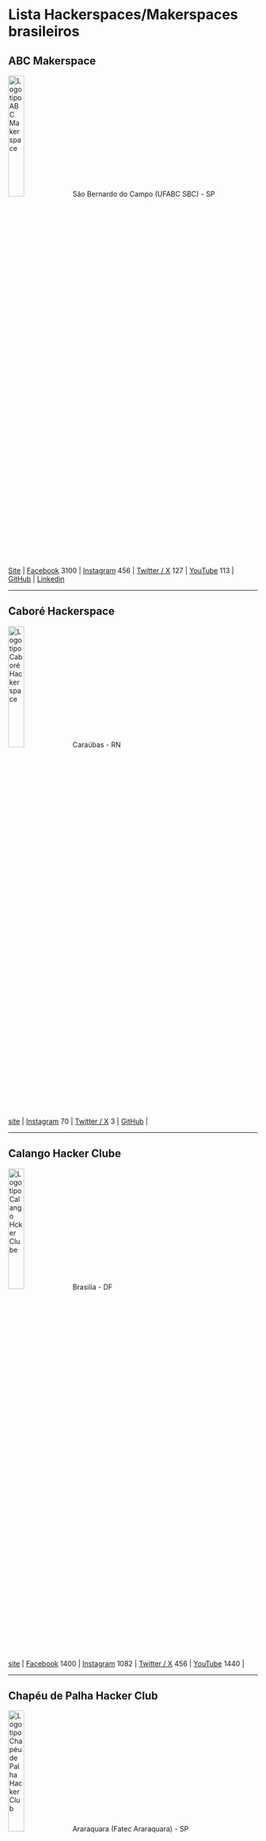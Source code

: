 # Lista Hackerspaces/Makerspaces brasileiros

## ABC Makerspace 

<img src="https://github.com/dumonths/logos/blob/main/abc.png" height="25%" width="25%" alt="Logotipo ABC Makerspace"> São Bernardo do Campo (UFABC SBC) - SP

[Site](https://abcmakerspace.com.br/) | 
[Facebook](https://www.facebook.com/abcmakerspace) 3100 | 
[Instagram](https://www.instagram.com/abcmakerspace/) 456 | 
[Twitter / X](https://twitter.com/abcmakerspace) 127 | 
[YouTube](https://www.youtube.com/channel/UC-llGrye7YYeCX0gTKFbILQ) 113 | 
[GitHub](https://github.com/ABCMakerspace) | 
[Linkedin](https://www.linkedin.com/company/abcmakerspace)

________________________________________________________
## Caboré Hackerspace 

<img src="https://github.com/dumonths/logos/blob/main/CABORE.png" height="25%" width="25%" alt="Logotipo Caboré Hackerspace"> Caraúbas - RN

[site](https://www.caborehs.org/) | 
[Instagram](https://www.instagram.com/caborehackerspace) 70 | 
[Twitter / X](https://twitter.com/caborehs) 3 | 
[GitHub](https://github.com/caborehs) | 



________________________________________________________
## Calango Hacker Clube

<img src="https://github.com/dumonths/logos/blob/main/CALANGO.png" height="25%" width="25%" alt="Logotipo Calango Hcker Clube"> Brasilia - DF

[site](https://www.calango.club) | 
[Facebook](https://www.facebook.com/calangohc) 1400 | 
[Instagram](https://www.instagram.com/calangoh4cker/) 1082 | 
[Twitter / X](https://twitter.com/calangohc) 456 | 
[YouTube](https://www.youtube.com/c/+CalangohackerClub) 1440 | 



________________________________________________________
## Chapéu de Palha Hacker Club

<img src="https://github.com/dumonths/logos/blob/main/CHAPEU.png" height="25%" width="25%" alt="Logotipo Chapéu de Palha Hacker Club"> Araraquara (Fatec Araraquara) - SP

[Instagram](https://www.instagram.com/chapeudepalhahackerclub/) 748 | 
[Linkedin](https://www.linkedin.com/company/chap%C3%A9u-de-palha-hacker-club/)

________________________________________________________
## Dumont Hackerspace

<img src="https://github.com/dumonths/logos/blob/main/DUMONT.png" height="25%" width="25%" alt="Logotipo Dumont Hackerspace">
 
O hackerspace dos hackerspaces, esta em eventos por todo o Brasil, itinerante.
 
[Facebook](https://www.facebook.com/DumontHackerspace/) 1500 | 
[Instagram](https://www.instagram.com/dumonths) 1771 | 
[Twitter / X](https://twitter.com/dumonths) 288 | 
[GitHub](https://github.com/dumonths) | 
________________________________________________________
## Garoa Hacker Clube

<img src="https://github.com/dumonths/logos/blob/main/GAROA.png" height="25%" width="25%" alt="Logotipo Garoa Hacker Clube"> São Paulo - SP

[site](https://garoa.net.br/) | 
[Facebook](https://www.facebook.com/GaroaHC/) 13000 | 
[Instagram](https://www.instagram.com/garoahc/) 2101 | 
[Twitter / X](https://twitter.com/garoahc) 6687 | 
[YouTube](https://www.youtube.com/channel/UCwY5dKKi8CWsv5_K9csmaew) 653 | 
[GitHub](https://github.com/garoa) | 
[Linkedin](https://www.linkedin.com/company/garoa-hacker-clube/)
________________________________________________________
## GERSE - Grupo de Estudo em Robótica e Sistemas Embarcados 

<img src="https://github.com/dumonths/logos/blob/main/GERSE.png" height="25%" width="25%" alt="Logotipo GERSE"> Guarulhos (Instituto Federal de Guarulhos) - SP

[site](http://gerserobotica.com/) Offline | 
[Facebook](https://www.facebook.com/gerserobot) 513 | 
[Instagram](https://www.instagram.com/gerserobotica/?igshid=YmMyMTA2M2Y%3D) 255 | 
[Linkedin](https://www.linkedin.com/in/gerserob%C3%B3ticarob%C3%B3tica/) 


________________________________________________________
## LHC - Laboratório Hacker de Campinas

<img src="https://github.com/dumonths/logos/blob/main/LHC.png" height="25%" width="25%" alt="Logotipo LHC"> Campinas - SP

[site](https://lhc.net.br/) | 
[Facebook](https://www.facebook.com/lhcnetbr) 2400 | 
[Instagram](https://www.instagram.com/lhcnetbr/) 475 | 
[Twitter / X](https://twitter.com/lhc_campinas) 1314 | 
[YouTube](https://www.youtube.com/c/LhcNetBr) 452 | 
[GitHub](https://github.com/lhc) | 
[Linkedin](https://www.linkedin.com/company/laboratorio-hacker-de-campinas/) | 
[PeerTube](https://peertube.lhc.net.br/) | 
________________________________________________________
## Maringá Hackerspace 

<img src="https://github.com/dumonths/logos/blob/main/MARINGA21.png" height="25%" width="25%" alt="Logotipo Maringá Hackerspace"> Maringá - PR

[site](http://wiki.hackerspace.maringa.br/) | 
[Facebook](https://www.facebook.com/hackerspacemaringa) 807 | 
[Instagram](https://www.instagram.com/hackerspacemaringa) 599 | 
[YouTube](https://www.youtube.com/@hackerspacemaringa2820) 14 | 
[GitHub](https://github.com/HackerSpaceMaringa) | 
[Linkedin](https://www.linkedin.com/company/hsmaringa/)


________________________________________________________
## Mate Hackers 

<img src="https://github.com/dumonths/logos/blob/main/MATE.png" height="25%" width="25%" alt="Logotipo Mate Hackers"> Porto Alegre - RS

[site](https://matehackers.org/) |
[Instagram](https://www.instagram.com/matehackers_/) 267 | 


________________________________________________________
## 0xe Hacker Club 

<img src="https://github.com/dumonths/logos/blob/main/OXE.png" height="25%" width="25%" alt="Logotipo 0xe Hacker Club"> Maceió - AL

[site](http://oxehacker.club/) | 
[Facebook](https://www.facebook.com/0xehackerclub/) 1800 | 
[Instagram](https://www.instagram.com/0xehackerclub/) 2269 | 
[Twitter / X](https://twitter.com/0xehackerclub) 459 | 
[YouTube](https://www.youtube.com/channel/UCyp9qyOaS9qhJ0lmRcjGesg) 129 | 
[Linkedin](https://www.linkedin.com/company/0xehackerclub/)

________________________________________________________
## Raul Hacker Club

<img src="https://github.com/dumonths/logos/blob/main/RAUL.png" height="25%" width="25%" alt="Logotipo Raul Hacker Club"> Salvador - BA

[site](https://raulhc.cc/) | 
[Facebook](https://www.facebook.com/raulhackerclub) 3300 | 
[Instagram](https://www.instagram.com/raulhackerclub/) 1328 | 
[Twitter / X](https://twitter.com/RaulHackerClub) 184 | 
[YouTube](https://www.youtube.com/@raulhackerclub) 30 |
[Linkedin](https://www.linkedin.com/company/raul-hacker-club/)

________________________________________________________
## Rio Maker Space 

<img src="https://github.com/dumonths/logos/blob/main/RIO.png" height="25%" width="25%" alt="Logotipo Rio Maker Space"> Rio de Janeiro - RJ

[site](https://www.riomakerspace.com.br/) | 
[Instagram](https://www.instagram.com/rio_maker_space/) 273 | 
[Linkedin](https://www.linkedin.com/company/riomakerspace/about/)

________________________________________________________
## THC - Teresina Hacker Clube 

<img src="https://github.com/dumonths/logos/blob/main/THC.png" height="25%" width="25%" alt="Logotipo Teresina Hacker Clube"> Teresina - PI

[site](https://teresinahc.github.io/) | 
[Instagram](https://www.instagram.com/teresinahc/) 1074 | 
[Twitter / X](https://twitter.com/teresinahc) 114 | 
[GitHub](https://github.com/teresinahc) | 
[Linkedin](https://www.linkedin.com/company/teresina-hacker-clube/)

________________________________________________________


# Só achados pela internet, ainda não consegui contato
________________________________________________________
## Cora Coralina Hacker Clube    

<img src="https://github.com/dumonths/logos/blob/main/CORA.png" height="25%" width="25%" alt="Logotipo Cora"> Goiania - GO

[Site](https://corahacker.org/) offline | 
[Facebook](https://www.facebook.com/corahackerclub) 435 |
[Instagram](https://www.instagram.com/corahackerclub/) 78 | 

________________________________________________________

## Hackerspace Blumenau    
<img src="https://github.com/HackerspaceBlumenau/logos/blob/master/capivara.png" height="25%" width="25%" alt="Logotipo Blumenau">
Blumenau - SC

[Site](https://www.hackerspaceblumenau.org/) | 
[Facebook](https://www.facebook.com/hackerspace.blumenau) 422 | 
[Instagram](https://www.instagram.com/hs.blumenau/) 60 | 
[Twitter / X](https://twitter.com/hackerspacebnu) 127 | 
[YouTube](https://www.youtube.com/channel/UCxnv5D-9aVcJO5Ah1Bq072g) 465 | 
[GitHub](https://github.com/HackerspaceBlumenau) | 
[Linkedin](https://www.linkedin.com/company/hackerspace-blumenau/)

________________________________________________________
## Hackoonspace    
<img src="https://github.com/dumonths/logos/blob/main/abc.png" height="25%" width="25%" alt="Logotipo ABC">
Endereço

[Site](https://www.hackoonspace.com/) | 
[Facebook](https://www.facebook.com/hackoonspace) | 
[Instagram](https://www.instagram.com/hackoonspace/) 342 | 
[Twitter / X](https://twitter.com/hackoonspace) 88 | 
[YouTube](https://www.youtube.com/@hackoonspace) 100 | 
[GitHub](https://github.com/hackoonspace) | 
[Linkedin](https://www.linkedin.com/company/hackoonspace/about/)
________________________________________________________

## Londrina Hacker Club

<img src="https://github.com/dumonths/logos/blob/main/LONDRINA.png" height="25%" width="25%" alt="Logotipo Londrina Hacker Clube "> Londrina - PR

[site](https://www.londrinahackerclub.com.br/) | 
[Linkedin](https://www.linkedin.com/company/londrina-hacker-club/)

________________________________________________________
## Oeste Hacker Clube

<img src="https://github.com/dumonths/logos/blob/main/OHC.png" height="25%" width="25%" alt="Logotipo Oeste Hacker Clube "> Bauru - SP

[site](http://oestehc.com.br/) | 
[Facebook](https://www.facebook.com/OesteHC) 495 | 
[Linkedin](https://www.linkedin.com/company/oeste-hacker-club/)

________________________________________________________
## Santos Hacker Clube  

<img src="https://github.com/dumonths/logos/blob/main/SHC.png" height="25%" width="25%" alt="Logotipo SHC">
Santos - SP

[Facebook - Grupo](https://www.facebook.com/groups/606806302692500/) 506 | 
[Instagram](https://www.instagram.com/santoshackerclube/) 190 | 
[YouTube](https://www.youtube.com/@shcsantoshackerclube6077) 57 | 
[GitHub](https://github.com/santos-hacker-clube)

________________________________________________________
## Tarrafa Hacker Clube    

<img src="https://github.com/dumonths/logos/blob/main/Tarrafa.png" height="25%" width="25%" alt="Logotipo Tarrafa Hacker Clube"> Florianópolis - SC

[Site](https://tarrafa.net/) | 
[Facebook](https://www.facebook.com/TarrafaHC) 2000 | 
[YouTube](https://www.youtube.com/channel/UCs0R96qojyNDGR1bfMl5scw) 51 | 
[GitHub](https://github.com/tarrafahc)

________________________________________________________
## ABC   <img src="https://github.com/dumonths/logos/blob/main/abc.png" height="25%" width="25%" alt="Logotipo ABC">
Endereço

[Site]() | 
[Facebook]() | 
[Instagram]() 0 | 
[Twitter / X]() | 
[YouTube]() | 
[GitHub]() | 
[Linkedin]()


________________________________________________________
## ABC  <img src="https://github.com/dumonths/logos/blob/main/abc.png" height="25%" width="25%" alt="Logotipo ABC Makerspace">
Endereço

[Site]() | 
[Facebook]() | 
[Instagram]() 0 | 
[Twitter / X]() | 
[YouTube]() | 
[GitHub]() | 
[Linkedin]()


________________________________________________________
## ABC   <img src="https://github.com/dumonths/logos/blob/main/abc.png" height="25%" width="25%" alt="Logotipo ABC">
Endereço

[Site]() | 
[Facebook]() | 
[Instagram]() 0 | 
[Twitter / X]() | 
[YouTube]() | 
[GitHub]() | 
[Linkedin]()


________________________________________________________

## ABC   <img src="https://github.com/dumonths/logos/blob/main/abc.png" height="25%" width="25%" alt="Logotipo ABC">
Endereço

[Site]() | 
[Facebook]() | 
[Instagram]() 0 | 
[Twitter / X]() | 
[YouTube]() | 
[GitHub]() | 
[Linkedin]()


________________________________________________________
## ABC   <img src="https://github.com/dumonths/logos/blob/main/abc.png" height="25%" width="25%" alt="Logotipo ABC">
Endereço

[Site]() | 
[Facebook]() | 
[Instagram]() 0 | 
[Twitter / X]() | 
[YouTube]() | 
[GitHub]() | 
[Linkedin]()


________________________________________________________
## ABC    <img src="https://github.com/dumonths/logos/blob/main/abc.png" height="25%" width="25%" alt="Logotipo ABC ">
Endereço

[Site]() | 
[Facebook]() | 
[Instagram]() 0 | 
[Twitter / X]() | 
[YouTube]() | 
[GitHub]() | 
[Linkedin]()


________________________________________________________

## Observações:
Números na frente do link do Facebool é de inscritos em 31/03/2024.

Números na frente do link do Instagram é de seguidores em 11/03/2024.

Números na frente do link do YouTube é de inscritos em 31/03/2024.

Não coloquei grupos de Telegram e email devido aos bots.

Hackerspaces brasileiros:

[Ativos em 2017 segundo Autoria em Rede](https://autoriaemrede.wordpress.com/hackerspaces-no-brasil/lista-dos-hackerspaces-ativos/)

[Registrados na Wiki do Garoa Hacker Clube](https://garoa.net.br/wiki/Hackerspaces_Brasileiros)

[Registrados na Wiki Hackerspaces.org](https://wiki.hackerspaces.org/Brazil)

________________________________________________________

